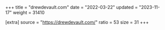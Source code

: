 +++
title = "drewdevault.com"
date = "2022-03-22"
updated = "2023-11-17"
weight = 31410

[extra]
source = "https://drewdevault.com/"
ratio = 53
size = 31
+++
